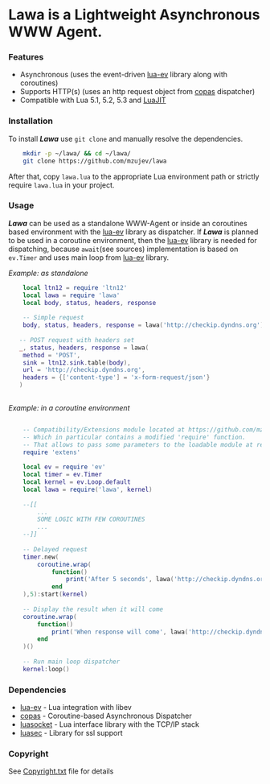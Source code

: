# Lawa is a Lightweight Asynchronous WWW Agent.

### Features

- Asynchronous (uses the event-driven [lua-ev](https://github.com/brimworks/lua-ev) library along with coroutines)
- Supports HTTP(s) (uses an http request object from [copas](https://github.com/keplerproject/copas) dispatcher)
- Compatible with Lua 5.1, 5.2, 5.3 and [LuaJIT](http://luajit.org/)

### Installation

To install ***Lawa*** use `git clone` and manually resolve the dependencies.
```sh
	mkdir -p ~/lawa/ && cd ~/lawa/
	git clone https://github.com/mzujev/lawa
```
After that, copy `lawa.lua` to the appropriate Lua environment path or strictly require `lawa.lua` in your project.

### Usage 
***Lawa*** can be used as a standalone WWW-Agent or inside an coroutines based environment with the [lua-ev](https://github.com/brimworks/lua-ev) library as dispatcher. If ***Lawa*** is planned to be used in a coroutine environment, then the [lua-ev](https://github.com/brimworks/lua-ev)  library is needed for dispatching, because `await`(see sources) implementation is based on `ev.Timer` and uses main loop from [lua-ev](https://github.com/brimworks/lua-ev) library.

*Example: as standalone*
```lua
    local ltn12 = require 'ltn12'
    local lawa = require 'lawa'
    local body, status, headers, response
    
    -- Simple request
    body, status, headers, response = lawa('http://checkip.dyndns.org')
    
   -- POST request with headers set
   _, status, headers, response = lawa(
    method = 'POST',
    sink = ltn12.sink.table(body),
    url = 'http://checkip.dyndns.org',
    headers = {['content-type'] = 'x-form-request/json'}
   )
   
```

*Example: in a coroutine environment*
```lua

    -- Compatibility/Extensions module located at https://github.com/mzujev/extens.
    -- Which in particular contains a modified 'require' function.
    -- That allows to pass some parameters to the loadable module at require.
    require 'extens'
    
    local ev = require 'ev'
    local timer = ev.Timer
    local kernel = ev.Loop.default
    local lawa = require('lawa', kernel)
    
    --[[
        ...
        SOME LOGIC WITH FEW COROUTINES
        ...
    --]]
    
    -- Delayed request
    timer.new(
        coroutine.wrap(
            function()
                print('After 5 seconds', lawa('http://checkip.dyndns.org'))
            end 
    ),5):start(kernel)
    
    -- Display the result when it will come
    coroutine.wrap(
        function()
            print('When response will come', lawa('http://checkip.dyndns.org'))
        end
    )()
    
    -- Run main loop dispatcher
    kernel:loop()
```

### Dependencies

- [lua-ev](https://github.com/brimworks/lua-ev) - Lua integration with libev
- [copas](https://github.com/keplerproject/copas) - Coroutine-based Asynchronous Dispatcher
- [luasocket](https://github.com/diegonehab/luasocket) - Lua interface library with the TCP/IP stack
- [luasec](https://github.com/brunoos/luasec) - Library for ssl support

### Copyright
See [Copyright.txt](https://github.com/mzujev/lawa/blob/master/Copyright.txt) file for details
